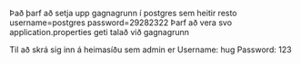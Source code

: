 
Það þarf að setja upp gagnagrunn í postgres sem heitir resto 
username=postgres
password=29282322
Þarf að vera svo application.properties geti talað við gagnagrunn 

Til að skrá sig inn á heimasíðu sem admin er 
Username: hug 
Password: 123
